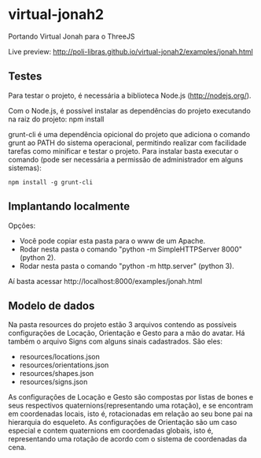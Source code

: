 virtual-jonah2
==============

Portando Virtual Jonah para o ThreeJS

Live preview: http://poli-libras.github.io/virtual-jonah2/examples/jonah.html

Testes
-------------

Para testar o projeto, é necessária a biblioteca Node.js (http://nodejs.org/).

Com o Node.js, é possível instalar as dependências do projeto executando na raiz do projeto:
    npm install

grunt-cli é uma dependência opicional do projeto que adiciona o comando grunt
ao PATH do sistema operacional, permitindo realizar com facilidade tarefas como
minificar e testar o projeto. Para instalar basta executar o comando (pode ser
necessária a permissão de administrador em alguns sistemas):

    npm install -g grunt-cli


Implantando localmente
-----------------------

Opções:
* Você pode copiar esta pasta para o www de um Apache. 
* Rodar nesta pasta o comando "python -m SimpleHTTPServer 8000" (python 2).
* Rodar nesta pasta o comando "python -m http.server" (python 3).

Aí basta acessar http://localhost:8000/examples/jonah.html

Modelo de dados
---------------

Na pasta resources do projeto estão 3 arquivos contendo as possíveis configurações de Locação, Orientação e Gesto para a mão do avatar. Há também o arquivo Signs com alguns sinais cadastrados. São eles:

- resources/locations.json
- resources/orientations.json
- resources/shapes.json
- resources/signs.json

As configurações de Locação e Gesto são compostas por listas de bones e seus respectivos quaternions(representando uma rotação), e se encontram em coordenadas locais, isto é, rotacionadas em relação ao seu bone pai na hierarquia do esqueleto. As configurações de Orientação são um caso especial e contem quaternions em coordenadas globais, isto é, representando uma rotação de acordo com o sistema de coordenadas da cena.


